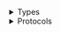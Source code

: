 <details>
<summary>Types</summary>

  - [CloudControlClient](/aws-sdk-swift/reference/0.x/AWSCloudControl/CloudControlClient)
  - [CloudControlClient.CloudControlClientConfiguration](/aws-sdk-swift/reference/0.x/AWSCloudControl/CloudControlClient.CloudControlClientConfiguration)
  - [CloudControlClientLogHandlerFactory](/aws-sdk-swift/reference/0.x/AWSCloudControl/CloudControlClientLogHandlerFactory)
  - [CloudControlClientTypes](/aws-sdk-swift/reference/0.x/AWSCloudControl/CloudControlClientTypes)

</details>

<details>
<summary>Protocols</summary>

  - [CloudControlClientProtocol](/aws-sdk-swift/reference/0.x/AWSCloudControl/CloudControlClientProtocol)

</details>
